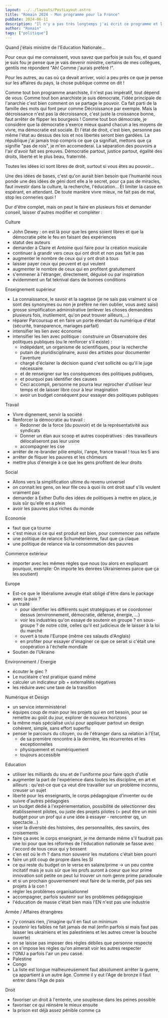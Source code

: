 ```yaml
---
layout: ../../layouts/PostLayout.astro
title: "Romain 2024 - Mon programme pour la Fronce"
pubDate: 2024-06-11
description: "Il n'y a pas très longtemps j'ai écrit ce programme et l'ai envoyé à un responsable politique de gauche, l'idée c'est de se faire piquer les idées ici par les gens qui passent."
author: "Romain"
tags: ["politique"]
---
```


Quand j'étais ministre de l'Education Nationale...

Pour ceux qui me connaissent, vous savez que parfois je suis fou, et quand je suis fou je pense que je vais devenir ministre, certains de mes collègues, gentils me répondent "Ah! Comme j'aurais préféré !".

Pour les autres, au cas où ça devait arriver, voici a peu près ce que je pense sur les affaires du pays, la chose publique comme on dit !

Comme tout bon programme anarchiste, il n'est pas impératif, tout dépend de vous.
Comme tout bon anarchiste je suis démocrate, l'idée principale de l'anarchie c'est bien comment on se partage le pouvoir.
Ca fait parti de la famille des mots qui font peur comme Décroissance par exemple.
Mais la décroissance n'est pas la décroissance, c'est juste la croissance bonne, faut arrêter de flipper les bourgeois !
Comme tout bon démocrate, je considère que la démocratie s'exerce mieux quand chacun a les moyens de vivre, ma démocratie est sociale.
Et l'état de droit, c'est bien, personne pas même l'état au dessus des lois et nos libertés seront bien gardées.
La république j'ai jamais trop compris ce que ça signifiait, mettons que ça signifie "pas de rois", je m'en accomederai.
La séparation des pouvoirs a l'air d'avoir fait ses preuves.
Démocratie partout, justice partout, égalité des droits, liberté et le plus beau, fraternité.

Toutes les idées ici sont libres de droit, surtout si vous êtes au pouvoir...

Une des idées de bases, c'est qu'on aurait bien besoin que l'humanité nous ponde une des idées de géni dont elle a le secret, pour ça pas de miracles, faut investir dans la culture, la recherche, l'éducation... Et limiter la casse en espérant, en attendant.
De toute manière vivre mieux, ne fait pas de mal, stop les conneries quoi !

Dur d'être complet, mais on peut le faire en plusieurs fois et demander conseil, laisser d'autres modifier et compléter :

Culture

- John Dewey : on est là pour que les gens soient libres et que la démocratie pète le feu en faisant des expériences
- statut des auteurs
- demander à Claire et Antoine quoi faire pour la création musicale
- continuer à grandir vers ceux qui ont droit et non pas fait le pas
- augmenter le nombre de ceux qui y ont droit à tous
- laisser payer ceux qui peuvent et qui veulent
- augmenter le nombre de ceux qui en profitent gratuitement
- s'emmener à l'étranger, directement, déguisé ou par inspiration
- évidemment un fat teknival dans de bonnes conditions

Enseignement supérieur

- La connaissance, le savoir et la sagesse (je ne sais pas vraiment si ce sont des synonymes ou non je préfère ne rien oublier, vous avez saisi)
- grosse simplification administrative (enlever les choses demandées plusieurs fois, inutilement, qu'on peut trouver ailleurs,...)
- réparer Parcoursup et en faire un porte étendart du numérique d'état (sécurité, transparence, mariages parfait)
- intensifier les lien avec économie
- intensifier les lien avec politique : construire un Observatoire des politiques publiques (ou le renforcer s'il existe) :
  - indépédant, un organisme de scientifiques, pour la recherche
  - putain de pluridisciplinaire, aussi des artistes pour documenter l'aventure
  - chargé d'éclairer la décision quand c'est sollicité ou qu'il le juge nécessaire
  - et de renseigner sur les conséquences des politiques publiques,
  - et pourquoi pas identifier des causes
  - Ceci accompli, personne ne pourra leur reprocher d'utiliser leur temps et de laisser libre cour à leur imagination
  - avoir un budget conséquent pour essayer des politiques publiques

Travail

- Vivre dignement, servir la société
- Renforcer la démocratie au travail :
  - Redonner de la force (du pouvoir) et de la représentativité aux syndicats
  - Donner un élan aux scoop et autres coopératives : des travailleurs délocaliseront pas leur usine
  - accompagner les cse
- arrêter de re-brander pôle emploi, l'anpe, france travail ! tous les 5 ans
- arrêter de fliquer les pauvres et les chômeurs
- mettre plus d'énergie à ce que les gens profitent de leur droits

Social

- Allons vers la simplification ultime du revenu universel
- on connait les gens, on leur file ceu à quoi ils ont droit sauf s'ils veulent vraiment pas
- demander à Esther Duflo des idées de politiques à mettre en place, je suis sûr qu'elle en a plein
- avoir les pauvres plus riches du monde

Economie

- faut que ça tourne
- c'est mieux si ce qui est produit est bien, pour commencer pas néfaste
- une politique de relance Schuméterienne, faut que ça claque
- une politique de relance via la consommation des pauvres

Commerce extérieur

- importer avec les mêmes règles que nous (ou alors en expliquant pourquoi, exemple: On importe les denrées Ukrainiennes parce que ça les soutient)

Europe

- Est-ce que le libéralisme aveugle était obligé d'être dans le package avec la paix ?
- un traité
  - pour identifier les différents sujet stratégiques et se coordonner dessus (environnement, démocratie, défense, énergie, ...)
  - voir les industries qu'on essaye de soutenir en groupe ? en sous-groupe ? de notre côté, celles qu'il est judicieux de le laisser à la loi du marché
  - ouvert à toute l'Europe (même ces salauds d'Anglais)
  - en profiter pour essayer d'imaginer ce que ce serait si c'était une coopération à l'échelle mondiale
- Soutien de l'Ukraine

Environnement / Energie

- écouter le giec ?
- Le nucléaire c'est pratique quand même
- calculer un indicateur pib + externalités négatives
- les réduire avec une taxe de la transition

Numérique et Design

- un service interministériel
- équipes coup de main pour les projets qui en ont besoin, pour se remettre au goût du jour, explorer de nouveux horizons
- la même mais spécialisé ux/ui pour appliquer partout un design cohérent, simple, sans effort superflu
- penser le parcours du citoyen, ou de l'étranger dans sa relation à l'Etat,
  - de sa première rencontre à la dernière, les récurrentes et les exceptionnelles
  - physiquement et numériquement
  - toujours accessible

Education

- utiliser les milliards du snu et de l'uniforme pour faire qqch d'utile
- augmenter la part de l'expérience dans toutes les discipline, en art et ailleurs : qu'est-ce que ça veut dire travailler sur un problème inconnu, creuser un sujet
- liberté pour les enseignants, le corps pédagogique d'inventer ou de suivre d'autres pédagogies
- un budget dédié à l'expériementation, possibilité de sélectionner des établissement pilotes, ou juste des projets pilotes (= peut être un mini budget pour un prof qui a une idée à essayer - rencontrer qq, un spectacle...)
- viser la diversité des histoires, des personnalités, des savoirs, des croisements
- faire ça avec le corps enseignant, je me demande même s'il faudrait pas une loi pour que les réformes de l'éducation nationale se fasse avec l'accord de tous ceux qui y bossent
- c'en est où le rh ? dans mon souvenir les mutations c'était bien pourri
- faire un ptit coup de propre dans les SI
- ce qui reste du budget on le verse en salaire/prime -> un peu contre incitatif mais je suis sûr que les profs auront à coeur que leur prime innovation soit petite on peut lui trouver un nom genre prime paradoxale
- et si un prochain gouvernement veut faire de la merde, pof pas ses projets à la con !
- régler les problèmes organisationnel
- accompagner, parfois soutenir sur les problèmes pédagogique
- l'éducation de masse c'était bien mais l'EN n'est pas une industrie

Armée / Affaires étrangères

- j'y connais rien, j'imagine qu'il en faut un minimum
- soutenir les faibles ne fait jamais de mal (enfin parfois si mais faut pas laisser les ukrainiens et les palestiniens et les autres crever la bouche ouverte)
- on se laisse pas imposer des règles débiles que personne respecte
- on s'impose les règles qu'on aimerait voir les autres respecter
- l'ONU a parfois l'air un peu cassé.
- Palestine
- Congo
- La liste est longue malheureusement faut absolument arrêter la guerre, ça appartient à un autre âge. Comme il y eut l'Age de bronze il faut entrer dans l'Age de paix

Droit

- favoriser un droit à l'entente, une souplesse dans les peines possible
- favoriser ce qui réinsère le mieux ensuite
- la prison est déjà assez pénible comme ça
